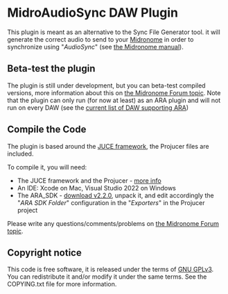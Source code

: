 # MidroAudioSync DAW Plugin

This plugin is meant as an alternative to the Sync File Generator tool. it will generate the correct audio to send to your [Midronome](https://www.midronome.com/) in order to synchronize using "_AudioSync_" (see [the Midronome manual](https://www.midronome.com/support)).



## Beta-test the plugin

The plugin is still under development, but you can beta-test compiled versions, more information about this on [the Midronome Forum topic](https://forum.midronome.com/viewtopic.php?t=221).
Note that the plugin can only run (for now at least) as an ARA plugin and will not run on every DAW (see the [current list of DAW supporting ARA](https://en.wikipedia.org/wiki/Audio_Random_Access#ARA_implementation))



## Compile the Code

The plugin is based around the [JUCE framework](https://juce.com/), the Projucer files are included.

To compile it, you will need:
* The JUCE framework and the Projucer - [more info](https://juce.com/download/)
* An IDE: Xcode on Mac, Visual Studio 2022 on Windows
* The ARA_SDK - [download v2.2.0](https://github.com/Celemony/ARA_SDK/releases/tag/releases%2F2.2.0), unpack it, and edit accordingly the "_ARA SDK Folder_" configuration in the "_Exporters_" in the Projucer project


Please write any questions/comments/problems on [the Midronome Forum topic](https://forum.midronome.com/viewtopic.php?t=221).




## Copyright notice

This code is free software, it is released under the terms of [GNU GPLv3](https://www.gnu.org/licenses/gpl-3.0.en.html). You can redistribute it and/or modify it under the same terms. See the COPYING.txt file for more information.
